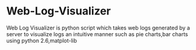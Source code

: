# Web-Log-Visualizer
Web Log Visualizer is python script which takes web logs generated by a server 
to visualize logs an intuitive manner such as pie charts,bar charts using python 2.6,matplot-lib
